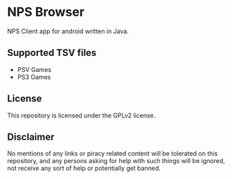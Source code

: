 # NPS Browser
NPS Client app for android written in Java.

## Supported TSV files
- PSV Games
- PS3 Games

## License
This repository is licensed under the GPLv2 license.

## Disclaimer
No mentions of any links or piracy related content will be tolerated on this repository, and any persons asking for help with such things will be ignored, not receive any sort of help or potentially get banned.